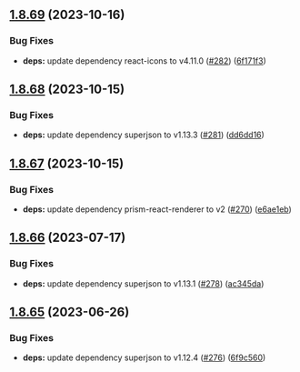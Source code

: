 ## [1.8.69](https://github.com/dds/bosabosa.org/compare/v1.8.68...v1.8.69) (2023-10-16)


### Bug Fixes

* **deps:** update dependency react-icons to v4.11.0 ([#282](https://github.com/dds/bosabosa.org/issues/282)) ([6f171f3](https://github.com/dds/bosabosa.org/commit/6f171f31fe9d2f403bba8394e667a77003e628e9))



## [1.8.68](https://github.com/dds/bosabosa.org/compare/v1.8.67...v1.8.68) (2023-10-15)


### Bug Fixes

* **deps:** update dependency superjson to v1.13.3 ([#281](https://github.com/dds/bosabosa.org/issues/281)) ([dd6dd16](https://github.com/dds/bosabosa.org/commit/dd6dd1669cba9620754bd59ea488aca32453d654))



## [1.8.67](https://github.com/dds/bosabosa.org/compare/v1.8.66...v1.8.67) (2023-10-15)


### Bug Fixes

* **deps:** update dependency prism-react-renderer to v2 ([#270](https://github.com/dds/bosabosa.org/issues/270)) ([e6ae1eb](https://github.com/dds/bosabosa.org/commit/e6ae1eb9c38ed7f62d114e74eb96db337a9cf834))



## [1.8.66](https://github.com/dds/bosabosa.org/compare/v1.8.65...v1.8.66) (2023-07-17)


### Bug Fixes

* **deps:** update dependency superjson to v1.13.1 ([#278](https://github.com/dds/bosabosa.org/issues/278)) ([ac345da](https://github.com/dds/bosabosa.org/commit/ac345dab79576de8225e260b178c5f4fb1ce9448))



## [1.8.65](https://github.com/dds/bosabosa.org/compare/v1.8.64...v1.8.65) (2023-06-26)


### Bug Fixes

* **deps:** update dependency superjson to v1.12.4 ([#276](https://github.com/dds/bosabosa.org/issues/276)) ([6f9c560](https://github.com/dds/bosabosa.org/commit/6f9c560cc4dfb4936362754369a8f2f0088f247f))



